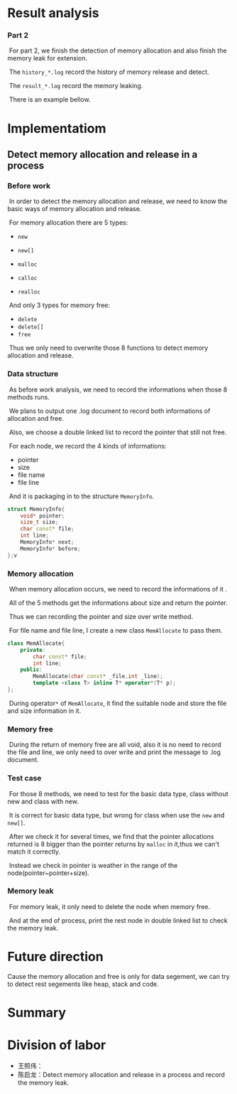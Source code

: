 # Result analysis

### Part 2

​	For part 2, we finish the detection of memory allocation and also finish the memory leak for extension.

​	The `history_*.log` record the history of memory release and detect.

​	The `result_*.log` record the memory leaking.

​	There is an example bellow.

# Implementatiom

## Detect memory allocation and release in a process

### Before work

​	In order to detect the memory allocation and release, we need to know the basic ways of memory allocation and release.

​	For memory allocation there are 5 types:

* `new`
* `new[]`
* `malloc`

* `calloc`

* `realloc`

​    And only 3 types for memory free:

* `delete`
* `delete[]`
* `free`

​    Thus we only need to overwrite those 8 functions to detect memory allocation and release.

### Data structure

​	As before work analysis, we need to record  the informations when those 8 methods  runs.

​	We plans to output one .log document to record both informations of  allocation and free.

​	Also, we choose a double linked list to record the pointer that still not free.

​	For each node, we record the 4 kinds of informations:

* pointer
* size
* file name
* file line

​    And it is packaging in to the structure `MemoryInfo`.

```c++
struct MemoryInfo{
    void* pointer;
    size_t size;
    char const* file;
    int line;
    MemoryInfo* next;
    MemoryInfo* before;
};v
```

### Memory allocation

​	When memory allocation occurs, we need to record the informations of it .

​    All of the 5 methods get the informations about size and return the pointer.

​	Thus we can recording the pointer and size over write method.

​	For file name and file line, I create a new class `MemAllocate` to pass them.

```c++
class MemAllocate{
    private:
        char const* file;
        int line;
    public:
        MemAllocate(char const* _file,int _line);
        template <class T> inline T* operator*(T* p);
};
```

​	During operator`*` of `MemAllocate`, it find the suitable node and store the file and size information in it.

### Memory free

​	During the return of memory free are all void, also it is no need to record the file and line, we only need  to over write and print the message to .log document.

### Test case

​	For those 8 methods, we need to test for the basic data type, class without new and class with new.

​	It is correct for basic data type, but wrong for class when use the `new` and `new[]`.

​	After we check it for several times, we find that the pointer allocations returned is 8 bigger than the pointer returns by `malloc` in it,thus we can't match it correctly.

​	Instead we check in pointer is weather in the range of the node(pointer~pointer+size).

### Memory leak

​	For memory leak, it only need to delete the node when memory free.

​	And at the end of process, print the rest node in double linked list to check the memory leak.

# Future direction
   Cause the memory allocation and free is only for data segement, we can try to detect rest segements like heap, stack and code.
# Summary


# Division of labor

* 王照伟：
* 陈启龙：Detect memory allocation and release in a process and record the memory leak.

